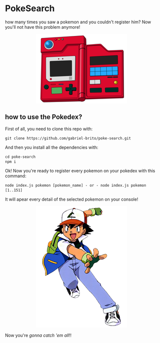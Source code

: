 # PokeSearch

how many times you saw a pokemon and you couldn't register him? Now you'll not have this problem anymore!

<p align="center">
	<img src="/github/pokedex.png" alt="Pokedex">
</p>

## how to use the Pokedex?

First of all, you need to clone this repo with:

```
git clone https://github.com/gabriel-brito/poke-search.git
```

And then you install all the dependencies with:

```
cd poke-search
npm i
```

Ok! Now you're ready to register every pokemon on your pokedex with this command:

```
node index.js pokemon [pokemon_name] - or - node index.js pokemon [1..151]
```

It will apear every detail of the selected pokemon on your console!

<p align="center">
	<img src="/github/ash.png" alt="Ash Ketchum"> 
</p>

Now you're *gonna catch 'em all*!!